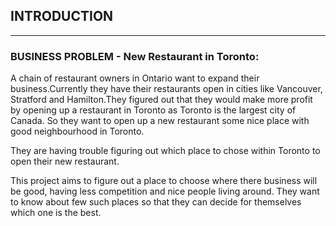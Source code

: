 
## INTRODUCTION

---

### BUSINESS PROBLEM - New Restaurant in Toronto:

A chain of restaurant owners in Ontario want to expand their business.Currently they have their restaurants
open in cities like Vancouver, Stratford and Hamilton.They figured out that they would make more profit by opening up a restaurant in Toronto as Toronto is the largest city of Canada. So they want to open up a new restaurant some nice place  with good neighbourhood in Toronto. 

They are having trouble figuring out which place to chose within Toronto to open their new restaurant.

This project aims to figure out a place to choose where there business will be good, having less competition and nice people living around. They want to know about few such places so that they can decide for themselves which one is the best.

```python

```
